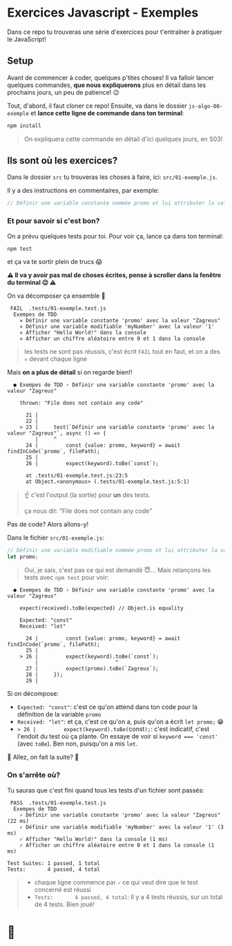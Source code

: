 # Exercices Javascript - Exemples

Dans ce repo tu trouveras une série d'exercices pour t'entraîner à pratiquer le JavaScript!

## Setup

Avant de commencer à coder, quelques p'tites choses!
Il va falloir lancer quelques commandes, **que nous expliquerons** plus en détail dans les prochains jours, un peu de patience! 😉

Tout, d'abord, il faut cloner ce repo! Ensuite, va dans le dossier `js-algo-00-exemple` et **lance cette ligne de commande dans ton terminal**:

```bash
npm install
```
> On expliquera cette commande en détail d'ici quelques jours, en S03!

## Ils sont où les exercices?

Dans le dossier `src` tu trouveras les choses à faire, ici: `src/01-exemple.js`.

Il y a des instructions en commentaires, par exemple:

```js
// Définir une variable constante nommée promo et lui attributer la valeur "Zagreus"
```

### Et pour savoir si c'est bon?

On a prévu quelques tests pour toi. Pour voir ça, lance ça dans ton terminal:

```bash
npm test
```

et ça va te sortir plein de trucs 😱

**⚠️ Il va y avoir pas mal de choses écrites, pense à scroller dans la fenêtre du terminal 😉 ⚠️**

On va décomposer ça ensemble 🤗

```
 FAIL  .tests/01-exemple.test.js
  Exempes de TDD
    ✕ Définir une variable constante 'promo' avec la valeur "Zagreus"
    ✕ Définir une variable modifiable 'myNumber' avec la valeur '1'
    ✕ Afficher "Hello World!" dans la console
    ✕ Afficher un chiffre aléatoire entre 0 et 1 dans la console
```

> les tests ne sont pas réussis, c'est écrit `FAIL` tout en faut, et on a des `✕` devant chaque ligne

Mais **on a plus de détail** si on regarde bien!!

```
  ● Exempes de TDD › Définir une variable constante 'promo' avec la valeur "Zagreus"

    thrown: "File does not contain any code"

      21 |
      22 |
    > 23 |     test(`Définir une variable constante 'promo' avec la valeur "Zagreus"`, async () => {
         |     ^
      24 |         const {value: promo, keyword} = await findInCode(`promo`, filePath);
      25 |
      26 |         expect(keyword).toBe(`const`);

      at .tests/01-exemple.test.js:23:5
      at Object.<anonymous> (.tests/01-exemple.test.js:5:1)
```
> ☝ c'est l'output (la sortie) pour **un** des tests.
>
> ça nous dit: "File does not contain any code"

Pas de code? Alors allons-y!

Dans le fichier `src/01-exemple.js`:

```js
// Définir une variable modifiable nommée promo et lui attributer la valeur "Zagreus"
let promo;
```
> Oui, je sais, c'est pas ce qui est demandé 😇... Mais relançons les tests avec `npm test` pour voir:

```
  ● Exempes de TDD › Définir une variable constante 'promo' avec la valeur "Zagreus"

    expect(received).toBe(expected) // Object.is equality

    Expected: "const"
    Received: "let"

      24 |         const {value: promo, keyword} = await findInCode(`promo`, filePath);
      25 |
    > 26 |         expect(keyword).toBe(`const`);
         |                         ^
      27 |         expect(promo).toBe(`Zagreus`);
      28 |     });
      29 |
```

Si on décompose:
- `Expected: "const"`: c'est ce qu'on attend dans ton code pour la définition de la variable `promo`
- `Received: "let"`: et ça, c'est ce qu'on a, puis qu'on a écrit `let promo;` 😁
- `> 26 |         expect(keyword).toBe(`const`);`: c'est indicatif, c'est l'endoit du test où ça plante. On essaye de voir si `keyword === 'const'` (avec `toBe`). Ben non, puisqu'on a mis `let`.

💪 Allez, on fait la suite? 💪

### On s'arrête où?

Tu sauras que c'est fini quand tous les tests d'un fichier sont passés:
```
 PASS  .tests/01-exemple.test.js
  Exempes de TDD
    ✓ Définir une variable constante 'promo' avec la valeur "Zagreus" (22 ms)
    ✓ Définir une variable modifiable 'myNumber' avec la valeur '1' (3 ms)
    ✓ Afficher "Hello World!" dans la console (1 ms)
    ✓ Afficher un chiffre aléatoire entre 0 et 1 dans la console (1 ms)

Test Suites: 1 passed, 1 total
Tests:       4 passed, 4 total
```
> - chaque ligne commence par `✓` ce qui veut dire que le test concerné est réussi
> - `Tests:       4 passed, 4 total`: Il y a 4 tests réussis, sur un total de 4 tests. Bien joué!

# 🤩
